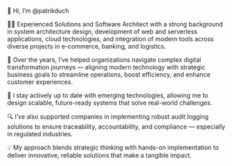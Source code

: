 👋 Hi, I’m @patrikduch

👨‍💻 Experienced Solutions and Software Architect with a strong background in system architecture design, development of web and serverless applications, cloud technologies, and integration of modern tools across diverse projects in e-commerce, banking, and logistics.

🚀 Over the years, I’ve helped organizations navigate complex digital transformation journeys — aligning modern technology with strategic business goals to streamline operations, boost efficiency, and enhance customer experiences.

🧠 I stay actively up to date with emerging technologies, allowing me to design scalable, future-ready systems that solve real-world challenges.

🔍 I’ve also supported companies in implementing robust audit logging solutions to ensure traceability, accountability, and compliance — especially in regulated industries.

💡 My approach blends strategic thinking with hands-on implementation to deliver innovative, reliable solutions that make a tangible impact.
